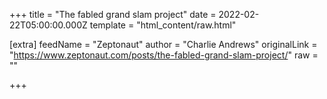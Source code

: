 
+++
title = "The fabled grand slam project"
date = 2022-02-22T05:00:00.000Z
template = "html_content/raw.html"

[extra]
feedName = "Zeptonaut"
author = "Charlie Andrews"
originalLink = "https://www.zeptonaut.com/posts/the-fabled-grand-slam-project/"
raw = ""

+++

